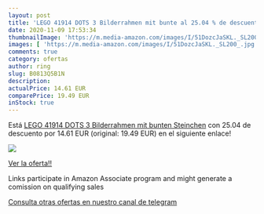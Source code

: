 ```yaml
---
layout: post
title: 'LEGO 41914 DOTS 3 Bilderrahmen mit bunte al 25.04 % de descuento'
date: 2020-11-09 17:53:34
thumbnailImage: 'https://m.media-amazon.com/images/I/51DozcJaSKL._SL200_.jpg'
images: [ 'https://m.media-amazon.com/images/I/51DozcJaSKL._SL200_.jpg' ]
comments: true
category: ofertas
author: ring
slug: B0813Q5B1N
description:
actualPrice: 14.61 EUR
comparePrice: 19.49 EUR
inStock: true
---
```


Está [LEGO 41914 DOTS 3 Bilderrahmen mit bunten Steinchen](https://www.amazon.de/dp/B0813Q5B1N/?tag=redken02-21) con 25.04 de descuento por 14.61 EUR (original: 19.49 EUR) en el siguiente enlace!

[![](https://m.media-amazon.com/images/I/51DozcJaSKL._SL200_.jpg)](https://www.amazon.de/dp/B0813Q5B1N/?tag=redken02-21)

[Ver la oferta!!](https://www.amazon.de/dp/B0813Q5B1N/?tag=redken02-21)

Links participate in Amazon Associate program and might generate a comission on qualifying sales

[Consulta otras ofertas en nuestro canal de telegram](https://t.me/s/ofertas25)
